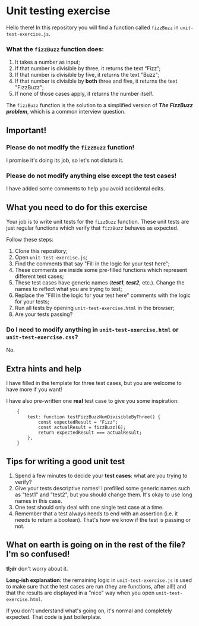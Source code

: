 # Unit testing exercise

Hello there!
In this repository you will find a function called `fizzBuzz` in `unit-test-exercise.js`.

### What the `fizzBuzz` function does:

1. It takes a number as input;
2. If that number is divisible by three, it returns the text “Fizz”;
3. If that number is divisible by five, it returns the text "Buzz";
4. If that number is divisible by **both** three and five, it returns the text "FizzBuzz";
5. If none of those cases apply, it returns the number itself.

The `fizzBuzz` function is the solution to a simplified version of **_The FizzBuzz problem_**, which is a common interview question.

## Important!

### Please do not modify the `fizzBuzz` function!

I promise it's doing its job, so let's not disturb it.

### Please do not modify anything else except the test cases!

I have added some comments to help you avoid accidental edits.

## What you need to do for this exercise

Your job is to write unit tests for the `fizzBuzz` function.
These unit tests are just regular functions which verify that `fizzBuzz` behaves as expected.

Follow these steps:

1. Clone this repository;
2. Open `unit-test-exercise.js`;
3. Find the comments that say "Fill in the logic for your test here";
4. These comments are inside some pre-filled functions which represent different test cases;
5. These test cases have generic names (**_test1_**, **_test2_**, etc.). Change the names to reflect what you are trying to test;
6. Replace the "Fill in the logic for your test here" comments with the logic for your tests;
7. Run all tests by opening `unit-test-exercise.html` in the browser;
8. Are your tests passing?

### Do I need to modify anything in `unit-test-exercise.html` or `unit-test-exercise.css`?

No.

## Extra hints and help

I have filled in the template for three test cases, but you are welcome to have more if you want!

I have also pre-written one **real** test case to give you some inspiration:

```
    {
        test: function testFizzBuzzNumDivisibleByThree() {
            const expectedResult = "Fizz";
            const actualResult = fizzBuzz(6);
            return expectedResult === actualResult;
        },
    }
```

## Tips for writing a good unit test

1. Spend a few minutes to decide your **test cases**: what are you trying to verify?
2. Give your tests descriptive names! I prefilled some generic names such as "test1" and "test2", but you should change them. It's okay to use long names in this case.
3. One test should only deal with one single test case at a time.
4. Remember that a test always needs to end with an assertion (i.e. it needs to return a boolean). That's how we know if the test is passing or not.

## What on earth is going on in the rest of the file? I'm so confused!

**tl;dr** don't worry about it.

**Long-ish explanation:** the remaining logic in `unit-test-exercise.js` is used to make sure that the test cases are run (they are functions, after all!) and that the results are displayed in a "nice" way when you open `unit-test-exercise.html`.

If you don't understand what's going on, it's normal and completely expected. That code is just boilerplate.
